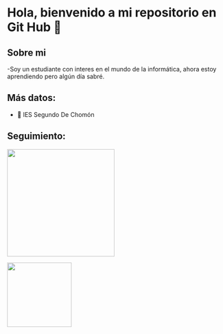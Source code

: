 <h1 aling="center">Hola, bienvenido a mi repositorio en Git Hub 👋</h1>

<h2>Sobre mi</h2>

-Soy un estudiante con interes en el mundo de la informática, ahora estoy aprendiendo pero algún día sabré.

<h2>Más datos:</h2>

- 🏫 IES Segundo De Chomón


<h2>Seguimiento: </h2>
<p>
   <img height= "250" src="https://github-readme-stats.vercel.app/api?username=Osc57&theme=react&show_icons=true&include_all_commits=true" />
</p>

<p>
  <img height= "150" src="https://github-readme-stats.vercel.app/api/top-langs/?username=Osc57&theme=react&layout=compact" />
</p>


